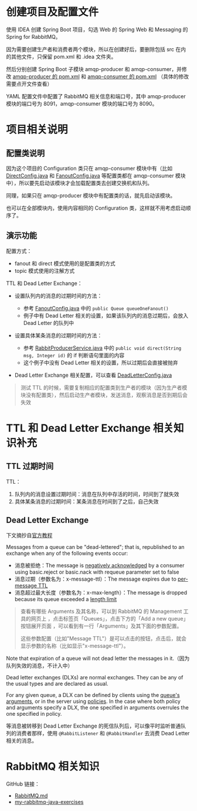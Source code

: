 # 创建项目及配置文件

使用 IDEA 创建 Spring Boot 项目，勾选 Web 的 Spring Web 和 Messaging 的 Spring for RabbitMQ。

因为需要创建生产者和消费者两个模块，所以在创建好后，要删除包括 src 在内的其他文件，只保留 pom.xml 和 .idea 文件夹。

然后分别创建 Spring Boot 子模块 amqp-producer 和 amqp-consumer，并修改 [amqp-producer 的 pom.xml](./amqp-producer/pom.xml) 和 [amqp-consumer 的 pom.xml](./amqp-consumer/pom.xml) （具体的修改需要点开文件查看）

YAML 配置文件中配置了 RabbitMQ 相关信息和端口号，其中 amqp-producer 模块的端口号为 8091，amqp-consumer 模块的端口号为 8090。

# 项目相关说明

## 配置类说明

因为这个项目的 Configuration 类只在 amqp-consumer 模块中有（比如 [DirectConfig.java](./amqp-consumer/src/main/java/com/example/amqpconsumer/direct/DirectConfig.java) 和 [FanoutConfig.java](./amqp-consumer/src/main/java/com/example/amqpconsumer/fanout/FanoutConfig.java) 等配置类都在 amqp-consumer 模块中），所以要先启动该模块才会加载配置类去创建交换机和队列。

同理，如果只在 amqp-producer 模块中有配置类的话，就先启动该模块。

也可以在全部模块内，使用内容相同的 Configuration 类，这样就不用考虑启动顺序了。

## 演示功能

配置方式：

- fanout 和 direct 模式使用的是配置类的方式
- topic 模式使用的注解方式

TTL 和 Dead Letter Exchange：

- 设置队列内的消息的过期时间的方法：
	- 参考 [FanoutConfig.java](./amqp-consumer/src/main/java/com/example/amqpconsumer/fanout/FanoutConfig.java) 中的 `public Queue queueOneFanout()` 
	- 例子中有 Dead Letter 相关的设置，如果该队列内的消息过期后，会放入 Dead Letter 的队列中
- 设置具体某条消息的过期时间的方法：
	- 参考 [RabbitProducerService.java](./amqp-producer/src/main/java/com/example/amqpproducer/service/RabbitProducerService.java) 中的 `public void direct(String msg, Integer id)` 的 if 判断语句里面的内容
	- 这个例子中没有 Dead Letter 相关的设置，所以过期后会直接被抛弃

- Dead Letter Exchange 相关配置，可以查看 [DeadLetterConfig.java](./amqp-consumer/src/main/java/com/example/amqpconsumer/dlx/DeadLetterConfig.java)

> 测试 TTL 的时候，需要复制相应的配置类到生产者的模块（因为生产者模块没有配置类），然后启动生产者模块，发送消息，观察消息是否到期后会失效

# TTL 和 Dead Letter Exchange 相关知识补充

## TTL 过期时间

TTL：

1. 队列内的消息设置过期时间：消息在队列中存活的时间，时间到了就失效
2. 具体某条消息的过期时间：某条消息在时间到了之后，自己失效

## Dead Letter Exchange

下文摘抄自[官方教程](https://www.rabbitmq.com/dlx.html)

Messages from a queue can be "dead-lettered"; that is, republished to an exchange when any of the following events occur:

- 消息被拒绝：The message is [negatively acknowledged](https://www.rabbitmq.com/confirms.html) by a consumer using basic.reject or basic.nack with requeue parameter set to false
- 消息过期（参数名为：x-message-ttl）：The message expires due to [per-message TTL](https://www.rabbitmq.com/ttl.html)
- 消息超过最大长度（参数名为：x-max-length）：The message is dropped because its queue exceeded a [length limit](https://www.rabbitmq.com/maxlength.html)

>查看有哪些 Arguments 及其名称，可以到 RabbitMQ 的 Management 工具的网页上 ，点击标签页「Queues」，点击下方的「Add a new queue」按钮展开页面 ，可以看到有一行「Arguments」及其下面的参数配置。
> 
>这些参数配置（比如"Message TTL"）是可以点击的按钮，点击后，就会显示参数的名称（比如显示"x-message-ttl"）。

Note that expiration of a queue will not dead letter the messages in it.（因为队列失效的消息，不计入中）

Dead letter exchanges (DLXs) are normal exchanges. They can be any of the usual types and are declared as usual.

For any given queue, a DLX can be defined by clients using the [queue's arguments](https://www.rabbitmq.com/queues.html#optional-arguments), or in the server using [policies](https://www.rabbitmq.com/parameters.html#policies). In the case where both policy and arguments specify a DLX, the one specified in arguments overrules the one specified in policy.

等消息被转移到 Dead Letter Exchange 的死信队列后，可以像平时监听普通队列的消费者那样，使用 `@RabbitListener` 和 `@RabbitHandler` 去消费 Dead Letter 相关的消息。

# RabbitMQ 相关知识

GitHub 链接：

- [RabbitMQ.md](https://github.com/LearnDifferent/my-notes/blob/master/RabbitMQ%E7%AC%94%E8%AE%B0.md)
- [my-rabbitmq-java-exercises](https://github.com/LearnDifferent/my-rabbitmq-java-exercises)